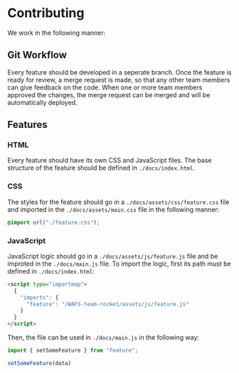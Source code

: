 # Contributing

We work in the following manner:

## Git Workflow

Every feature should be developed in a seperate branch. Once the feature is ready for review, a merge request is made, so that any other team members can give feedback on the code. When one or more team members approved the changes, the merge request can be merged and will be automatically deployed.

## Features

### HTML

Every feature should have its own CSS and JavaScript files. The base structure of the feature should be defined in `./docs/index.html`. 

### CSS

The styles for the feature should go in a `./docs/assets/css/feature.css` file and imported in the `./docs/assets/main.css` file in the following manner:

```css
@import url("./feature.css");
```

### JavaScript

JavaScript logic should go in a `./docs/assets/js/feature.js` file and be improted in the `./docs/main.js` file. To import the logic, first its path must be defined in `./docs/index.html`:

```html
<script type="importmap">
  {
    "imports": {
      "feature": "/WAFS-team-rocket/assets/js/feature.js"
    }
  }
</script>
```

Then, the file can be used in `./docs/main.js` in the following way:

```js
import { setSomeFeature } from "feature";

setSomeFeature(data)
```
